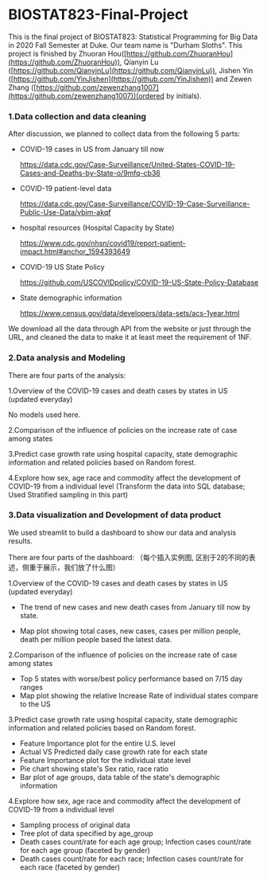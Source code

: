 # BIOSTAT823-Final-Project

This is the final project of BIOSTAT823: Statistical Programming for Big Data in 2020 Fall Semester at Duke. Our team name is "Durham Sloths". This project is finished by Zhuoran Hou([https://github.com/ZhuoranHou](https://github.com/ZhuoranHou)), Qianyin Lu ([https://github.com/QianyinLu](https://github.com/QianyinLu)), Jishen Yin ([https://github.com/YinJishen](https://github.com/YinJishen)) and Zewen Zhang ([https://github.com/zewenzhang1007](https://github.com/zewenzhang1007))(ordered by initials).



### 1.Data collection and data cleaning

After discussion, we planned to collect data from the following 5 parts:

- COVID-19 cases in US from January till now

  https://data.cdc.gov/Case-Surveillance/United-States-COVID-19-Cases-and-Deaths-by-State-o/9mfq-cb36

- COVID-19 patient-level data

  https://data.cdc.gov/Case-Surveillance/COVID-19-Case-Surveillance-Public-Use-Data/vbim-akqf

- hospital resources (Hospital Capacity by State)

  https://www.cdc.gov/nhsn/covid19/report-patient-impact.html#anchor_1594393649

- COVID-19 US State Policy 

  https://github.com/USCOVIDpolicy/COVID-19-US-State-Policy-Database

- State demographic information

  https://www.census.gov/data/developers/data-sets/acs-1year.html



We download all the data through API from the website or just through the URL,  and cleaned the data to make it at least meet the requirement of 1NF.



### 2.Data analysis and Modeling

There are four parts of the analysis:

1.Overview of the COVID-19 cases and death cases by states in US (updated everyday)

No models used here.

2.Comparison of the influence of policies on the increase rate of case among states

3.Predict case growth rate using hospital capacity, state demographic information and related policies based on Random forest.

4.Explore how sex, age race and commodity affect the development of COVID-19 from a individual level (Transform the data into SQL database; Used Stratified sampling in this part)



### 3.Data visualization and Development of data product

We used streamlit to build a dashboard to show our data and analysis results.

There are four parts of the dashboard: （每个插入实例图, 区别于2的不同的表述，侧重于展示，我们放了什么图）

1.Overview of the COVID-19 cases and death cases by states in US (updated everyday)

- The trend of new cases and new death cases from January till now by state.

- Map plot showing total cases,  new cases, cases per million people, death per million people based the latest data.

2.Comparison of the influence of policies on the increase rate of case among states
- Top 5 states with worse/best policy performance based on 7/15 day ranges
- Map plot showing the relative Increase Rate of individual states compare to the US

3.Predict case growth rate using hospital capacity, state demographic information and related policies based on Random forest.
- Feature Importance plot for the entire U.S. level
- Actual VS Predicted daily case growth rate for each state
- Feature Importance plot for the individual state level
- Pie chart showing state's Sex ratio, race ratio 
- Bar plot of age groups, data table of the state's demographic information 

4.Explore how sex, age race and commodity affect the development of COVID-19 from a individual level
- Sampling process of original data
- Tree plot of data specified by age_group
- Death cases count/rate for each age group; Infection cases count/rate for each age group (faceted by gender)
- Death cases count/rate for each race; Infection cases count/rate for each race (faceted by gender)
